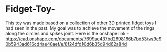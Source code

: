# Fidget-Toy-
This toy was made based on a collection of other 3D printed fidget toys I had seen in the past. My goal was to achieve the movement of the rings along the circles and spikes joint. Here is the onshape link - https://cad.onshape.com/documents/7699ae437bd2698166b7bd53/w/9e90b5943ad616cd4ae48aef/e/8f24dfd10d6b35d94d62a84d
